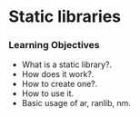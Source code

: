 # Static libraries

### Learning Objectives
- What is a static library?.
- How does it work?.
- How to create one?.
- How to use it.
- Basic usage of ar, ranlib, nm.
